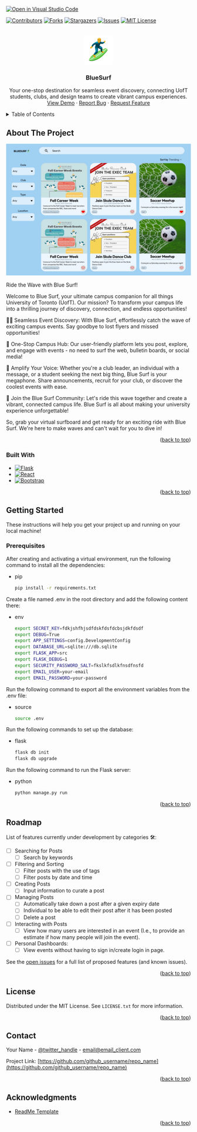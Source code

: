 [![Open in Visual Studio Code](https://classroom.github.com/assets/open-in-vscode-718a45dd9cf7e7f842a935f5ebbe5719a5e09af4491e668f4dbf3b35d5cca122.svg)](https://classroom.github.com/online_ide?assignment_repo_id=11923874&assignment_repo_type=AssignmentRepo)

<!-- Improved compatibility of back to top link: See: https://github.com/othneildrew/Best-README-Template/pull/73 -->

<a name="readme-top"></a>

<!-- PROJECT SHIELDS -->

[![Contributors][contributors-shield]][contributors-url]
[![Forks][forks-shield]][forks-url]
[![Stargazers][stars-shield]][stars-url]
[![Issues][issues-shield]][issues-url]
[![MIT License][license-shield]][license-url]

<!-- PROJECT LOGO -->
<br />
<div align="center">
  <a href="https://github.com/ECE444-2023Fall/Blue-Surf">
    <img src="images/logo.png" alt="Logo" width="80" height="80">
  </a>

<h3 align="center">BlueSurf</h3>

  <p align="center">
    Your one-stop destination for seamless event discovery, connecting UofT students, clubs, and design teams to create vibrant campus experiences.
    <br />
    <a href="https://github.com/ECE444-2023Fall/Blue-Surf">View Demo</a>
    ·
    <a href="https://github.com/ECE444-2023Fall/Blue-Surf/issues">Report Bug</a>
    ·
    <a href="https://github.com/ECE444-2023Fall/Blue-Surf/issues">Request Feature</a>
  </p>
</div>

<!-- TABLE OF CONTENTS -->
<details>
  <summary>Table of Contents</summary>
  <ol>
    <li>
      <a href="#about-the-project">About The Project</a>
      <ul>
        <li><a href="#built-with">Built With</a></li>
      </ul>
    </li>
    <li>
      <a href="#getting-started">Getting Started</a>
      <ul>
        <li><a href="#prerequisites">Prerequisites</a></li>
        <!-- <li><a href="#installation">Installation</a></li> -->
      </ul>
    </li>
    <li><a href="#roadmap">Roadmap</a></li>
    <!-- <li><a href="#contributing">Contributing</a></li> -->
    <li><a href="#license">License</a></li>
    <li><a href="#contact">Contact</a></li>
    <li><a href="#acknowledgments">Acknowledgments</a></li>
  </ol>
</details>

<!-- ABOUT THE PROJECT -->

## About The Project

![](images/demo.jpeg)

Ride the Wave with Blue Surf!

Welcome to Blue Surf, your ultimate campus companion for all things University of Toronto (UofT). Our mission? To transform your campus life into a thrilling journey of discovery, connection, and endless opportunities!

🏄‍♂️ Seamless Event Discovery: With Blue Surf, effortlessly catch the wave of exciting campus events. Say goodbye to lost flyers and missed opportunities!

🌊 One-Stop Campus Hub: Our user-friendly platform lets you post, explore, and engage with events - no need to surf the web, bulletin boards, or social media!

📣 Amplify Your Voice: Whether you're a club leader, an individual with a message, or a student seeking the next big thing, Blue Surf is your megaphone. Share announcements, recruit for your club, or discover the coolest events with ease.

🤙 Join the Blue Surf Community: Let's ride this wave together and create a vibrant, connected campus life. Blue Surf is all about making your university experience unforgettable!

So, grab your virtual surfboard and get ready for an exciting ride with Blue Surf. We're here to make waves and can't wait for you to dive in!

<p align="right">(<a href="#readme-top">back to top</a>)</p>

### Built With

- [![Flask][Flask.com]][Flask-url]
- [![React][React.js]][React-url]
- [![Bootstrap][Bootstrap.com]][Bootstrap-url]
<!-- - [![Postgres][Postgres.com]][Postgres-url] -->

<p align="right">(<a href="#readme-top">back to top</a>)</p>

<!-- GETTING STARTED -->

## Getting Started
These instructions will help you get your project up and running on your local machine!

### Prerequisites
After creating and activating a virtual environment, run the following command to install all the dependencies: 

- pip
  ```sh
  pip install -r requirements.txt
  ```

Create a file named .env in the root directory and add the following content there: 

- env
  ```sh
  export SECRET_KEY=fdkjshfhjsdfdskfdsfdcbsjdkfdsdf 
  export DEBUG=True 
  export APP_SETTINGS=config.DevelopmentConfig 
  export DATABASE_URL=sqlite:///db.sqlite 
  export FLASK_APP=src 
  export FLASK_DEBUG=1 
  export SECURITY_PASSWORD_SALT=fkslkfsdlkfnsdfnsfd 
  export EMAIL_USER=your-email 
  export EMAIL_PASSWORD=your-password 
  ```

Run the following command to export all the environment variables from the .env file: 
- source
  ```sh
  source .env 
  ```

Run the following commands to set up the database: 
- flask
  ```sh
  flask db init 
  flask db upgrade
  ```
Run the following command to run the Flask server: 
- python
  ```sh
  python manage.py run 
  ```

<!-- ### Installation

1. Get a free API Key at [https://example.com](https://example.com)
2. Clone the repo
   ```sh
   git clone https://github.com/github_username/repo_name.git
   ```
3. Install NPM packages
   ```sh
   npm install
   ```
4. Enter your API in `config.js`
   ```js
   const API_KEY = "ENTER YOUR API";
   ``` -->

<p align="right">(<a href="#readme-top">back to top</a>)</p>

<!-- ROADMAP -->

## Roadmap
List of features currently under development by categories 🛠: 

- [ ] Searching for Posts
    - [ ] Search by keywords
- [ ] Filtering and Sorting
    - [ ] Filter posts with the use of tags
    - [ ] Filter posts by date and time
- [ ] Creating Posts
    - [ ] Input information to curate a post
- [ ] Managing Posts
    - [ ] Automatically take down a post after a given expiry date
    - [ ] Individual to be able to edit their post after it has been posted
    - [ ] Delete a post
- [ ] Interacting with Posts
    - [ ] View how many users are interested in an event (I.e., to provide an estimate if how many people will join the event). 
- [ ] Personal Dashboards: 
    - [ ] View events without having to sign in/create login in page. 

See the [open issues](https://github.com/ECE444-2023Fall/Blue-Surf/issues) for a full list of proposed features (and known issues).

<p align="right">(<a href="#readme-top">back to top</a>)</p>

<!-- CONTRIBUTING -->

<!-- ## Contributing

Contributions are what make the open source community such an amazing place to learn, inspire, and create. Any contributions you make are **greatly appreciated**.

If you have a suggestion that would make this better, please fork the repo and create a pull request. You can also simply open an issue with the tag "enhancement".
Don't forget to give the project a star! Thanks again!

1. Fork the Project
2. Create your Feature Branch (`git checkout -b feature/AmazingFeature`)
3. Commit your Changes (`git commit -m 'Add some AmazingFeature'`)
4. Push to the Branch (`git push origin feature/AmazingFeature`)
5. Open a Pull Request

<p align="right">(<a href="#readme-top">back to top</a>)</p> -->

<!-- LICENSE -->

## License

Distributed under the MIT License. See `LICENSE.txt` for more information.

<p align="right">(<a href="#readme-top">back to top</a>)</p>

<!-- CONTACT -->

## Contact

Your Name - [@twitter_handle](https://twitter.com/twitter_handle) - email@email_client.com

Project Link: [https://github.com/github_username/repo_name](https://github.com/github_username/repo_name)

<p align="right">(<a href="#readme-top">back to top</a>)</p>

<!-- ACKNOWLEDGMENTS -->

## Acknowledgments

- [ReadMe Template](https://github.com/othneildrew/Best-README-Template)

<p align="right">(<a href="#readme-top">back to top</a>)</p>

<!-- MARKDOWN LINKS & IMAGES -->
<!-- https://www.markdownguide.org/basic-syntax/#reference-style-links -->

[contributors-shield]: https://img.shields.io/github/contributors/github_username/repo_name.svg?style=for-the-badge
[contributors-url]: https://github.com/ECE444-2023Fall/Blue-Surf/graphs/contributors
[forks-shield]: https://img.shields.io/github/forks/github_username/repo_name.svg?style=for-the-badge
[forks-url]: https://github.com/ECE444-2023Fall/Blue-Surf/network/members
[stars-shield]: https://img.shields.io/github/stars/github_username/repo_name.svg?style=for-the-badge
[stars-url]: https://github.com/ECE444-2023Fall/Blue-Surf/stargazers
[issues-shield]: https://img.shields.io/github/issues/github_username/repo_name.svg?style=for-the-badge
[issues-url]: https://github.com/ECE444-2023Fall/Blue-Surf/issues
[license-shield]: https://img.shields.io/github/license/github_username/repo_name.svg?style=for-the-badge
[license-url]: https://github.com/github_username/repo_name/blob/master/LICENSE.txt
[linkedin-shield]: https://img.shields.io/badge/-LinkedIn-black.svg?style=for-the-badge&logo=linkedin&colorB=555
[linkedin-url]: https://linkedin.com/in/linkedin_username
[product-screenshot]: images/screenshot.png
[Flask.com]: https://img.shields.io/badge/Flask-20232A?style=for-the-badge&logo=flask&logoColor=61DAFB
[Flask-url]: https://flask.palletsprojects.com/en/3.0.x/
[Next.js]: https://img.shields.io/badge/next.js-000000?style=for-the-badge&logo=nextdotjs&logoColor=white
[Next-url]: https://nextjs.org/
[React.js]: https://img.shields.io/badge/React-20232A?style=for-the-badge&logo=react&logoColor=61DAFB
[React-url]: https://reactjs.org/
[Vue.js]: https://img.shields.io/badge/Vue.js-35495E?style=for-the-badge&logo=vuedotjs&logoColor=4FC08D
[Vue-url]: https://vuejs.org/
[Angular.io]: https://img.shields.io/badge/Angular-DD0031?style=for-the-badge&logo=angular&logoColor=white
[Angular-url]: https://angular.io/
[Svelte.dev]: https://img.shields.io/badge/Svelte-4A4A55?style=for-the-badge&logo=svelte&logoColor=FF3E00
[Svelte-url]: https://svelte.dev/
[Laravel.com]: https://img.shields.io/badge/Laravel-FF2D20?style=for-the-badge&logo=laravel&logoColor=white
[Laravel-url]: https://laravel.com
[Bootstrap.com]: https://img.shields.io/badge/Bootstrap-563D7C?style=for-the-badge&logo=bootstrap&logoColor=white
[Bootstrap-url]: https://getbootstrap.com
[JQuery.com]: https://img.shields.io/badge/jQuery-0769AD?style=for-the-badge&logo=jquery&logoColor=white
[JQuery-url]: https://jquery.com
[Postgres.com]: https://www.postgresql.org/docs/
[Postgres-url]: https://img.shields.io/badge/postgresql-35495E?style=for-the-badge&logo=postgresql&logoColor=white
